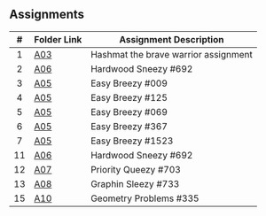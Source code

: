 ## Assignments

|  #  | Folder Link | Assignment Description |
| :-: | ----------- | ---------------------- |
|  1  | [A03](./P10055/README.md)| Hashmat the brave warrior assignment |
|  2  | [A06](./A06/README.md)| Hardwood Sneezy #692 |
|  3  | [A05](./A05/P009/README.md)| Easy Breezy #009 |
|  4  | [A05](./A05/P125/README.md)| Easy Breezy #125 |
|  5  | [A05](./A05/P069/README.md)| Easy Breezy #069 |
|  6  | [A05](./A05/P367/README.md)| Easy Breezy #367 |
|  7  | [A05](./A05/P1523/README.md)| Easy Breezy #1523 |
|  11  | [A06](./A06/README.md)| Hardwood Sneezy #692 |
|  12  | [A07](./A07/README.md)| Priority Queezy #703 |
|  13  | [A08](./A08/README.md)| Graphin Sleezy #733 |
|  15  | [A10](./A10/README.md)| Geometry Problems #335 |
